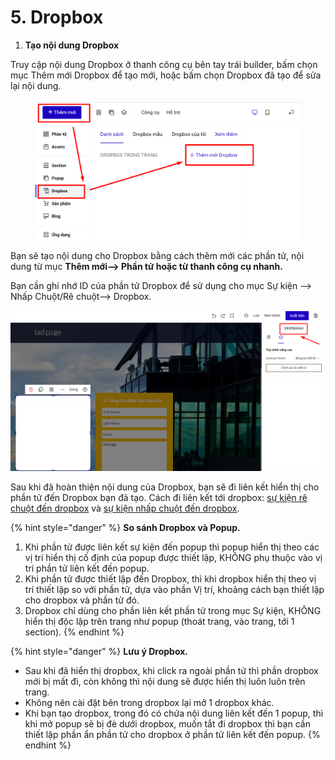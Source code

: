 # 5. Dropbox

1. **Tạo nội dung Dropbox**&#x20;

Truy cập nội dung Dropbox ở thanh công cụ bên tay trái builder, bấm chọn mục Thêm mới Dropbox để tạo mới, hoặc bấm chọn Dropbox đã tạo để sửa lại nội dung.

<figure><img src="../.gitbook/assets/dropbox.png" alt=""><figcaption></figcaption></figure>

Bạn sẽ tạo nội dung cho Dropbox bằng cách thêm mới các phần tử, nội dung từ mục **Thêm mới--> Phần tử hoặc từ thanh công cụ nhanh.**

Bạn cần ghi nhớ ID của phần tử Dropbox để sử dụng cho mục Sự kiện --> Nhấp Chuột/Rê chuột--> Dropbox.

![ID DROPBOX ](<../.gitbook/assets/image (1076).png>)

Sau khi đã hoàn thiện nội dung của Dropbox, bạn sẽ đi liên kết hiển thị cho phần tử đến Dropbox bạn đã tạo. Cách đi liên kết tới dropbox: [sự kiện rê chuột đến dropbox](https://help.ladipage.vn/su-kien-cho-phan-tu/su-kien-re-chuot/su-kien-dropbox) và [sự kiện nhấp chuột đến dropbox](https://help.ladipage.vn/su-kien-cho-phan-tu/su-kien-nhap-chuot/su-kien-dropbox).

{% hint style="danger" %}
**So sánh Dropbox và Popup.**&#x20;

1. Khi phần tử được liên kết sự kiện đến popup thì popup hiển thị theo các vị trí hiển thị cố định của popup được thiết lập, KHÔNG phụ thuộc vào vị trí phần tử liên kết đến popup.
2. Khi phần tử được thiết lập đến Dropbox, thì khi dropbox hiển thị theo vị trí thiết lập so với phần tử, dựa vào phần Vị trí, khoảng cách bạn thiết lập cho dropbox và phần tử đó.
3. Dropbox chỉ dùng cho phần liên kết phần tử trong mục Sự kiện, KHÔNG hiển thị độc lập trên trang như popup (thoát trang, vào trang, tới 1 section).
{% endhint %}

{% hint style="danger" %}
**Lưu ý Dropbox.**

* Sau khi đã hiển thị dropbox, khi click ra ngoài phần tử thì phần dropbox mới bị mất đi, còn không thì nội dung sẽ được hiển thị  luôn luôn trên trang.&#x20;
* Không nên cài đặt bên trong dropbox lại mở 1 dropbox khác.
* Khi bạn tạo dropbox, trong đó có chứa nội dung liên kết đến 1 popup, thì khi mở popup sẽ bị đè dưới dropbox, muốn tắt đi dropbox thì bạn cần thiết lập phần ẩn phần tử cho dropbox ở phần tử liên kết đến popup.
{% endhint %}
